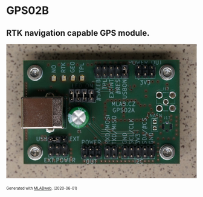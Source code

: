 <!--- PrjInfo ---> <!--- Please remove this line after manually editing --->
<!--- 00a56be08b96043df9e37d6aff7b6990 --->
<!--- Created:2020-06-01 14:57:55.686464: ---> 
<!--- Author:: ---> 
<!--- AuthorEmail:: ---> 
<!--- Tags:: ---> 
<!--- Ust:: ---> 
<!--- Label --->
<!--- ELabel --->

<!--- Name:GPS02B: --->
# GPS02B

<!--- LongName --->
## RTK navigation capable GPS module.  
<!--- ELongName ---> 

<!--- Lead --->

<!--- ELead ---> 

![GPS02A](doc/img/GPS02A_top.jpg) 


<!--- Description --->
<!--- EDescription --->
<!--- Content --->
<!--- EContent --->
<sub><sup> Generated with [MLABweb](https://github.com/MLAB-project/MLABweb). (2020-06-01)</sup></sub>
